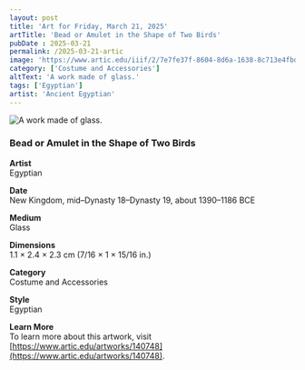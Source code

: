 ```yaml
---
layout: post
title: 'Art for Friday, March 21, 2025'
artTitle: 'Bead or Amulet in the Shape of Two Birds'
pubDate : 2025-03-21
permalink: /2025-03-21-artic
image: 'https://www.artic.edu/iiif/2/7e7fe37f-8604-8d6a-1638-8c713e4fbd82/full/1686,/0/default.jpg'
category: ['Costume and Accessories']
altText: 'A work made of glass.'
tags: ['Egyptian']
artist: 'Ancient Egyptian'
---
```

 
<img src='https://www.artic.edu/iiif/2/7e7fe37f-8604-8d6a-1638-8c713e4fbd82/full/1686,/0/default.jpg' alt='A work made of glass.' style='border-radius=5px'> 
 
### Bead or Amulet in the Shape of Two Birds
 
**Artist**<br>
Egyptian
 
**Date**<br>
New Kingdom, mid–Dynasty 18–Dynasty 19, about 1390–1186 BCE
 
**Medium**<br>
Glass
 
**Dimensions**<br>
1.1 × 2.4 × 2.3 cm (7/16 × 1 × 15/16 in.)
 
**Category**<br>
Costume and Accessories
 
**Style**<br>
Egyptian
 
**Learn More**<br>
To learn more about this artwork, visit [https://www.artic.edu/artworks/140748](https://www.artic.edu/artworks/140748).
